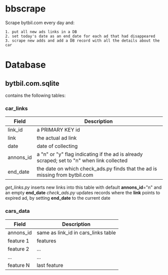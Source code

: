 # bbscrape

Scrape bytbil.com every day and:

	1. put all new ads links in a DB
	2. set today's date as an end_date for each ad that had disappeared
	3. scrape new adds and add a DB record with all the details about the car

# Database 

## bytbil.com.sqlite

contains the following tables:

### car_links

|Field      | Description      
| --------- | ------------
| link_id   | a PRIMARY KEY id
| link      | the actual ad link
| date      | date of collecting
| annons_id | a "n" or "y" flag indicating if the ad is already scraped; set to "n" when link collected
end_date | the date on which check_ads.py finds that the ad is missing from bytbil.com

*get_links.py* inserts new links into this table with default **annons_id**="n" and an empty **end_date**
*check_ads.py* updates records where the **link** points to expired ad, by setting **end_date** to the current date



### cars_data

Field | Description
--- | ---
annons_id | same as link_id in cars_links table
feature 1 | features
feature 2 | ...
... | ...
feature N | last feature


